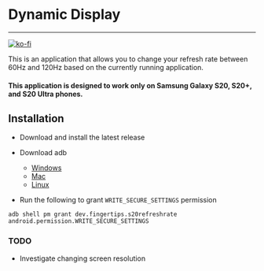 # Dynamic Display

---

[![ko-fi](https://www.ko-fi.com/img/githubbutton_sm.svg)](https://ko-fi.com/I3I01PVEO)

This is an application that allows you to change your refresh rate between 60Hz and 120Hz based on the currently running application.

#### This application is designed to work only on Samsung Galaxy S20, S20+, and S20 Ultra phones.

## Installation

* Download and install the latest release

* Download adb

    * [Windows](https://dl.google.com/android/repository/platform-tools-latest-windows.zip)
    * [Mac](https://dl.google.com/android/repository/platform-tools-latest-darwin.zip)
    * [Linux](https://dl.google.com/android/repository/platform-tools-latest-linux.zip)

* Run the following to grant `WRITE_SECURE_SETTINGS` permission

`adb shell pm grant dev.fingertips.s20refreshrate android.permission.WRITE_SECURE_SETTINGS`

### TODO

* Investigate changing screen resolution
